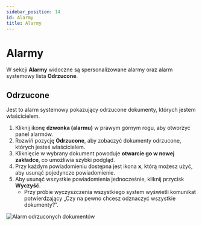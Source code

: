 ```yaml
---
sidebar_position: 14
id: Alarmy
title: Alarmy
---
```


# Alarmy

W sekcji **Alarmy** widoczne są spersonalizowane alarmy oraz alarm systemowy lista **Odrzucone**.


## Odrzucone

Jest to alarm systemowy pokazujący odrzucone dokumenty, których jestem właścicielem.

1. Kliknij ikonę **dzwonka (alarmu)** w prawym górnym rogu, aby otworzyć panel alarmów.  
2. Rozwiń pozycję **Odrzucone**, aby zobaczyć dokumenty odrzucone, których jesteś właścicielem.  
3. Kliknięcie w wybrany dokument powoduje **otwarcie go w nowej zakładce**, co umożliwia szybki podgląd.  
4. Przy każdym powiadomieniu dostępna jest ikona **x**, którą możesz użyć, aby usunąć pojedyncze powiadomienie.  
5. Aby usunąć wszystkie powiadomienia jednocześnie, kliknij przycisk **Wyczyść**.  
   - Przy próbie wyczyszczenia wszystkiego system wyświetli komunikat potwierdzający „Czy na pewno chcesz odznaczyć wszystkie dokumenty?”.

![Alarm odrzuconych dokumentów](./img/alarmy.png) 
